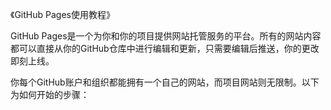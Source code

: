 《GitHub Pages使用教程》

GitHub Pages是一个为你和你的项目提供网站托管服务的平台。所有的网站内容都可以直接从你的GitHub仓库中进行编辑和更新，只需要编辑后推送，你的更改即刻上线。

你每个GitHub账户和组织都能拥有一个自己的网站，而项目网站则无限制。以下为如何开始的步骤：

